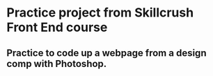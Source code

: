 # Practice project from Skillcrush Front End course

## Practice to code up a webpage from a design comp with Photoshop.